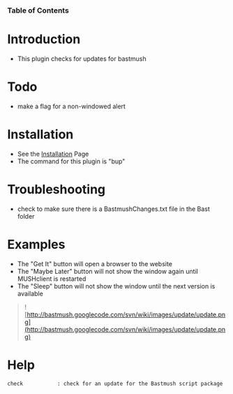 ### Table of Contents ###


# Introduction #
  * This plugin checks for updates for bastmush

# Todo #
  * make a flag for a non-windowed alert

# Installation #
  * See the [Installation](Installation.md) Page
  * The command for this plugin is "bup"

# Troubleshooting #
  * check to make sure there is a BastmushChanges.txt file in the Bast folder

# Examples #
  * The "Get It" button will open a browser to the website
  * The "Maybe Later" button will not show the window again until MUSHclient is restarted
  * The "Sleep" button will not show the window until the next version is available
> ![http://bastmush.googlecode.com/svn/wiki/images/update/update.png](http://bastmush.googlecode.com/svn/wiki/images/update/update.png)

# Help #
```
check           : check for an update for the Bastmush script package
```